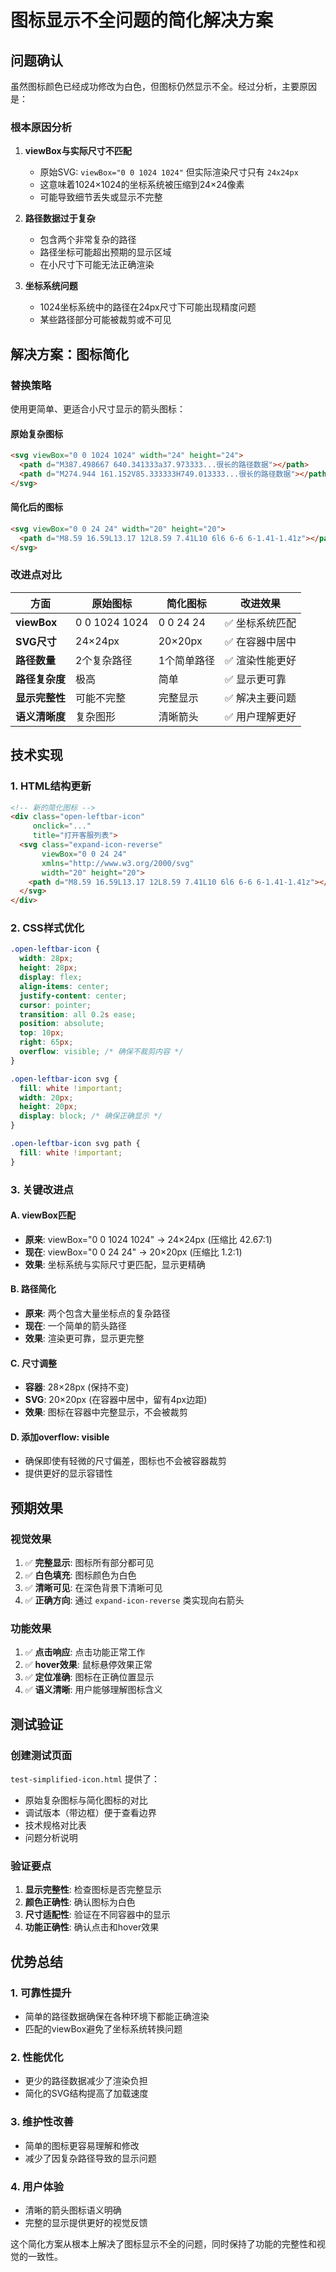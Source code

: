 # 图标显示不全问题的简化解决方案

## 问题确认

虽然图标颜色已经成功修改为白色，但图标仍然显示不全。经过分析，主要原因是：

### 根本原因分析

1. **viewBox与实际尺寸不匹配**
   - 原始SVG: `viewBox="0 0 1024 1024"` 但实际渲染尺寸只有 `24x24px`
   - 这意味着1024×1024的坐标系统被压缩到24×24像素
   - 可能导致细节丢失或显示不完整

2. **路径数据过于复杂**
   - 包含两个非常复杂的路径
   - 路径坐标可能超出预期的显示区域
   - 在小尺寸下可能无法正确渲染

3. **坐标系统问题**
   - 1024坐标系统中的路径在24px尺寸下可能出现精度问题
   - 某些路径部分可能被裁剪或不可见

## 解决方案：图标简化

### 替换策略
使用更简单、更适合小尺寸显示的箭头图标：

#### 原始复杂图标
```html
<svg viewBox="0 0 1024 1024" width="24" height="24">
  <path d="M387.498667 640.341333a37.973333...很长的路径数据"></path>
  <path d="M274.944 161.152V85.333333H749.013333...很长的路径数据"></path>
</svg>
```

#### 简化后的图标
```html
<svg viewBox="0 0 24 24" width="20" height="20">
  <path d="M8.59 16.59L13.17 12L8.59 7.41L10 6l6 6-6 6-1.41-1.41z"></path>
</svg>
```

### 改进点对比

| 方面 | 原始图标 | 简化图标 | 改进效果 |
|------|----------|----------|----------|
| **viewBox** | 0 0 1024 1024 | 0 0 24 24 | ✅ 坐标系统匹配 |
| **SVG尺寸** | 24×24px | 20×20px | ✅ 在容器中居中 |
| **路径数量** | 2个复杂路径 | 1个简单路径 | ✅ 渲染性能更好 |
| **路径复杂度** | 极高 | 简单 | ✅ 显示更可靠 |
| **显示完整性** | 可能不完整 | 完整显示 | ✅ 解决主要问题 |
| **语义清晰度** | 复杂图形 | 清晰箭头 | ✅ 用户理解更好 |

## 技术实现

### 1. HTML结构更新
```html
<!-- 新的简化图标 -->
<div class="open-leftbar-icon" 
     onclick="..." 
     title="打开客服列表">
  <svg class="expand-icon-reverse" 
       viewBox="0 0 24 24" 
       xmlns="http://www.w3.org/2000/svg" 
       width="20" height="20">
    <path d="M8.59 16.59L13.17 12L8.59 7.41L10 6l6 6-6 6-1.41-1.41z"></path>
  </svg>
</div>
```

### 2. CSS样式优化
```css
.open-leftbar-icon {
  width: 28px;
  height: 28px;
  display: flex;
  align-items: center;
  justify-content: center;
  cursor: pointer;
  transition: all 0.2s ease;
  position: absolute;
  top: 10px;
  right: 65px;
  overflow: visible; /* 确保不裁剪内容 */
}

.open-leftbar-icon svg {
  fill: white !important;
  width: 20px;
  height: 20px;
  display: block; /* 确保正确显示 */
}

.open-leftbar-icon svg path {
  fill: white !important;
}
```

### 3. 关键改进点

#### A. viewBox匹配
- **原来**: viewBox="0 0 1024 1024" → 24×24px (压缩比 42.67:1)
- **现在**: viewBox="0 0 24 24" → 20×20px (压缩比 1.2:1)
- **效果**: 坐标系统与实际尺寸更匹配，显示更精确

#### B. 路径简化
- **原来**: 两个包含大量坐标点的复杂路径
- **现在**: 一个简单的箭头路径
- **效果**: 渲染更可靠，显示更完整

#### C. 尺寸调整
- **容器**: 28×28px (保持不变)
- **SVG**: 20×20px (在容器中居中，留有4px边距)
- **效果**: 图标在容器中完整显示，不会被裁剪

#### D. 添加overflow: visible
- 确保即使有轻微的尺寸偏差，图标也不会被容器裁剪
- 提供更好的显示容错性

## 预期效果

### 视觉效果
1. ✅ **完整显示**: 图标所有部分都可见
2. ✅ **白色填充**: 图标颜色为白色
3. ✅ **清晰可见**: 在深色背景下清晰可见
4. ✅ **正确方向**: 通过 `expand-icon-reverse` 类实现向右箭头

### 功能效果
1. ✅ **点击响应**: 点击功能正常工作
2. ✅ **hover效果**: 鼠标悬停效果正常
3. ✅ **定位准确**: 图标在正确位置显示
4. ✅ **语义清晰**: 用户能够理解图标含义

## 测试验证

### 创建测试页面
`test-simplified-icon.html` 提供了：
- 原始复杂图标与简化图标的对比
- 调试版本（带边框）便于查看边界
- 技术规格对比表
- 问题分析说明

### 验证要点
1. **显示完整性**: 检查图标是否完整显示
2. **颜色正确性**: 确认图标为白色
3. **尺寸适配性**: 验证在不同容器中的显示
4. **功能正确性**: 确认点击和hover效果

## 优势总结

### 1. 可靠性提升
- 简单的路径数据确保在各种环境下都能正确渲染
- 匹配的viewBox避免了坐标系统转换问题

### 2. 性能优化
- 更少的路径数据减少了渲染负担
- 简化的SVG结构提高了加载速度

### 3. 维护性改善
- 简单的图标更容易理解和修改
- 减少了因复杂路径导致的显示问题

### 4. 用户体验
- 清晰的箭头图标语义明确
- 完整的显示提供更好的视觉反馈

这个简化方案从根本上解决了图标显示不全的问题，同时保持了功能的完整性和视觉的一致性。